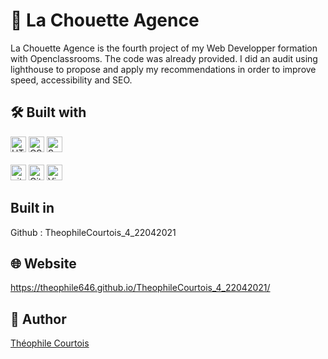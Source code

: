 # :owl: La Chouette Agence

La Chouette Agence is the fourth project of my Web Developper formation with Openclassrooms. 
The code was already provided. I did an audit using lighthouse to propose and apply my recommendations in order to improve speed, accessibility and SEO. 

## 🛠 Built with

<div>
<img src="https://img.shields.io/badge/HTML5-282C34?logo=html5&logoColor=E34F26" alt="HTML5 logo" title="HTML5" height="25" />
<img src="https://img.shields.io/badge/CSS3-282C34?logo=css3&logoColor=1572B6" alt="CSS3 logo" title="CSS3" height="25" />
<img src="https://img.shields.io/badge/Sass-282C34?logo=sass&logoColor=CC6699" alt="Sass logo" title="Sass" height="25" />
</div>
<br/>
<div>
<img src="https://img.shields.io/badge/Git-282C34?logo=git&logoColor=F05032" alt="git logo" title="git" height="25" />
<img src="https://img.shields.io/badge/GitHub-282C34?logo=github&logoColor=FFFFFF" alt="GitHub logo" title="GitHub" height="25" />
<img src="https://img.shields.io/badge/VS%20Code-282C34?logo=visual-studio-code&logoColor=007ACC" alt="Visual Studio Code logo" title="Visual Studio Code" height="25" />
</div>

## Built in

Github : TheophileCourtois_4_22042021


## 🌐 Website

https://theophile646.github.io/TheophileCourtois_4_22042021/

## :speech_balloon: Author

[Théophile Courtois](https://www.linkedin.com/in/th%C3%A9ophile-courtois-595a9b136/)
